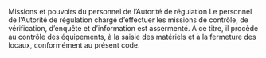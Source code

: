Missions et pouvoirs du personnel de l’Autorité de régulation
Le personnel de l’Autorité de régulation chargé d’effectuer les missions de contrôle, de vérification, d’enquête et d’information est assermenté.
A ce titre, il procède au contrôle des équipements, à la saisie des matériels et à la fermeture des locaux, conformément au présent code.